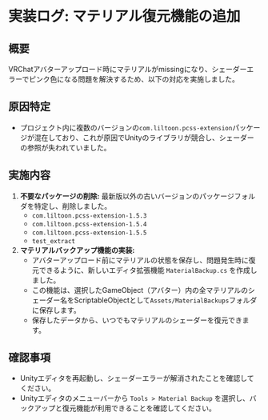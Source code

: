 # 実装ログ: マテリアル復元機能の追加

## 概要

VRChatアバターアップロード時にマテリアルがmissingになり、シェーダーエラーでピンク色になる問題を解決するため、以下の対応を実施しました。

## 原因特定

- プロジェクト内に複数のバージョンの`com.liltoon.pcss-extension`パッケージが混在しており、これが原因でUnityのライブラリが競合し、シェーダーの参照が失われていました。

## 実施内容

1.  **不要なパッケージの削除:** 最新版以外の古いバージョンのパッケージフォルダを特定し、削除しました。
    - `com.liltoon.pcss-extension-1.5.3`
    - `com.liltoon.pcss-extension-1.5.4`
    - `com.liltoon.pcss-extension-1.5.5`
    - `test_extract`
2.  **マテリアルバックアップ機能の実装:**
    - アバターアップロード前にマテリアルの状態を保存し、問題発生時に復元できるように、新しいエディタ拡張機能 `MaterialBackup.cs` を作成しました。
    - この機能は、選択したGameObject（アバター）内の全マテリアルのシェーダー名をScriptableObjectとして`Assets/MaterialBackups`フォルダに保存します。
    - 保存したデータから、いつでもマテリアルのシェーダーを復元できます。

## 確認事項

- Unityエディタを再起動し、シェーダーエラーが解消されたことを確認してください。
- Unityエディタのメニューバーから `Tools > Material Backup` を選択し、バックアップと復元機能が利用できることを確認してください。